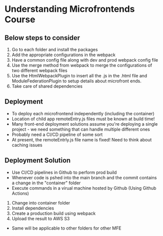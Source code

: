 # Understanding Microfrontends Course

## Below steps to consider
1) Go to each folder and install the packages
2) Add the appropriate configurations in the webpack
3) Have a common config file along with dev and prod webpack config file
4) Use the merge method from webpack to merge the configurations of two different webpack files
5) Use the HtmlWebpackPlugin to insert all the .js in the .html file and ModuleFederationPlugin to setup details about microfront ends.
6) Take care of shared dependencies

## Deployment 
- To deploy each microfrontend independently (including the container)
- Location of child app remoteEntry.js files must be known at build time!
- Many front-end deployment solutions assume you're deploying a single project - we need something that can handle multiple different ones
- Probably need a CI/CD pipeline of some sort
- At present, the remoteEntrly.js file name is fixed! Need to think about caching issues

## Deployment Solution
- Use CI/CD pipelines in Github to perform prod build
- Whenever code is pshed into the main branch and the commit contains a change in the "container" folder
- Execute commands in a virual machine hosted by Github (Using Github Actions)
1) Change into container folder
2) Install dependencies
3) Create a production build using webpack
4) Upload the result to AWS S3
- Same will be applicable to other folders for other MFE


